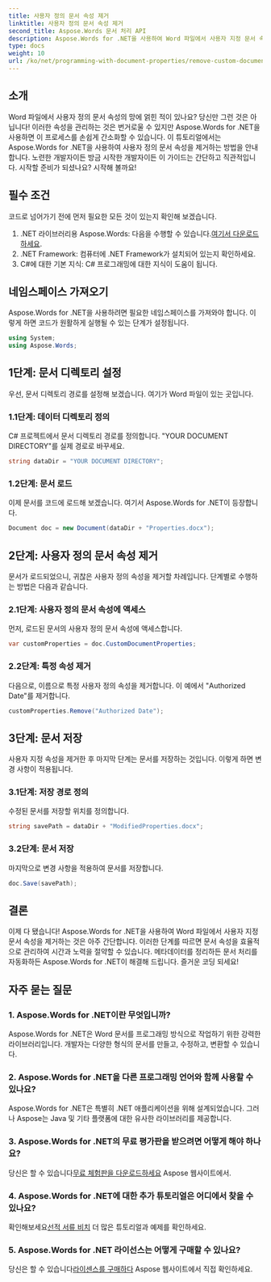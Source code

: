 ```yaml
---
title: 사용자 정의 문서 속성 제거
linktitle: 사용자 정의 문서 속성 제거
second_title: Aspose.Words 문서 처리 API
description: Aspose.Words for .NET을 사용하여 Word 파일에서 사용자 지정 문서 속성을 제거합니다. 빠르고 쉬운 솔루션을 위한 단계별 가이드를 따르세요. 개발자에게 완벽합니다.
type: docs
weight: 10
url: /ko/net/programming-with-document-properties/remove-custom-document-properties/
---
```

## 소개

Word 파일에서 사용자 정의 문서 속성의 망에 얽힌 적이 있나요? 당신만 그런 것은 아닙니다! 이러한 속성을 관리하는 것은 번거로울 수 있지만 Aspose.Words for .NET을 사용하면 이 프로세스를 손쉽게 간소화할 수 있습니다. 이 튜토리얼에서는 Aspose.Words for .NET을 사용하여 사용자 정의 문서 속성을 제거하는 방법을 안내합니다. 노련한 개발자이든 방금 시작한 개발자이든 이 가이드는 간단하고 직관적입니다. 시작할 준비가 되셨나요? 시작해 볼까요!

## 필수 조건

코드로 넘어가기 전에 먼저 필요한 모든 것이 있는지 확인해 보겠습니다.

1.  .NET 라이브러리용 Aspose.Words: 다음을 수행할 수 있습니다.[여기서 다운로드하세요](https://releases.aspose.com/words/net/).
2. .NET Framework: 컴퓨터에 .NET Framework가 설치되어 있는지 확인하세요.
3. C#에 대한 기본 지식: C# 프로그래밍에 대한 지식이 도움이 됩니다.

## 네임스페이스 가져오기

Aspose.Words for .NET을 사용하려면 필요한 네임스페이스를 가져와야 합니다. 이렇게 하면 코드가 원활하게 실행될 수 있는 단계가 설정됩니다.

```csharp
using System;
using Aspose.Words;
```

## 1단계: 문서 디렉토리 설정

우선, 문서 디렉토리 경로를 설정해 보겠습니다. 여기가 Word 파일이 있는 곳입니다.

### 1.1단계: 데이터 디렉토리 정의

C# 프로젝트에서 문서 디렉토리 경로를 정의합니다. "YOUR DOCUMENT DIRECTORY"를 실제 경로로 바꾸세요.

```csharp
string dataDir = "YOUR DOCUMENT DIRECTORY";
```

### 1.2단계: 문서 로드

이제 문서를 코드에 로드해 보겠습니다. 여기서 Aspose.Words for .NET이 등장합니다.

```csharp
Document doc = new Document(dataDir + "Properties.docx");
```

## 2단계: 사용자 정의 문서 속성 제거

문서가 로드되었으니, 귀찮은 사용자 정의 속성을 제거할 차례입니다. 단계별로 수행하는 방법은 다음과 같습니다.

### 2.1단계: 사용자 정의 문서 속성에 액세스

먼저, 로드된 문서의 사용자 정의 문서 속성에 액세스합니다.

```csharp
var customProperties = doc.CustomDocumentProperties;
```

### 2.2단계: 특정 속성 제거

다음으로, 이름으로 특정 사용자 정의 속성을 제거합니다. 이 예에서 "Authorized Date"를 제거합니다.

```csharp
customProperties.Remove("Authorized Date");
```

## 3단계: 문서 저장

사용자 지정 속성을 제거한 후 마지막 단계는 문서를 저장하는 것입니다. 이렇게 하면 변경 사항이 적용됩니다.

### 3.1단계: 저장 경로 정의

수정된 문서를 저장할 위치를 정의합니다.

```csharp
string savePath = dataDir + "ModifiedProperties.docx";
```

### 3.2단계: 문서 저장

마지막으로 변경 사항을 적용하여 문서를 저장합니다.

```csharp
doc.Save(savePath);
```

## 결론

이제 다 됐습니다! Aspose.Words for .NET을 사용하여 Word 파일에서 사용자 지정 문서 속성을 제거하는 것은 아주 간단합니다. 이러한 단계를 따르면 문서 속성을 효율적으로 관리하여 시간과 노력을 절약할 수 있습니다. 메타데이터를 정리하든 문서 처리를 자동화하든 Aspose.Words for .NET이 해결해 드립니다. 즐거운 코딩 되세요!

## 자주 묻는 질문

### 1. Aspose.Words for .NET이란 무엇입니까?
Aspose.Words for .NET은 Word 문서를 프로그래밍 방식으로 작업하기 위한 강력한 라이브러리입니다. 개발자는 다양한 형식의 문서를 만들고, 수정하고, 변환할 수 있습니다.

### 2. Aspose.Words for .NET을 다른 프로그래밍 언어와 함께 사용할 수 있나요?
Aspose.Words for .NET은 특별히 .NET 애플리케이션을 위해 설계되었습니다. 그러나 Aspose는 Java 및 기타 플랫폼에 대한 유사한 라이브러리를 제공합니다.

### 3. Aspose.Words for .NET의 무료 평가판을 받으려면 어떻게 해야 하나요?
 당신은 할 수 있습니다[무료 체험판을 다운로드하세요](https://releases.aspose.com/) Aspose 웹사이트에서.

### 4. Aspose.Words for .NET에 대한 추가 튜토리얼은 어디에서 찾을 수 있나요?
 확인해보세요[선적 서류 비치](https://reference.aspose.com/words/net/) 더 많은 튜토리얼과 예제를 확인하세요.

### 5. Aspose.Words for .NET 라이선스는 어떻게 구매할 수 있나요?
 당신은 할 수 있습니다[라이센스를 구매하다](https://purchase.aspose.com/buy) Aspose 웹사이트에서 직접 확인하세요.